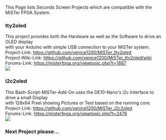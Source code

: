 This Page lists Seconds Screen Projects which are compatible with the MiSTer FPGA System.

### tty2oled  
This project provides both the Hardware as well as the Software to drive an OLED display   
with your Arduino with simple USB connection to your MiSTer system.  
Project-Link: https://github.com/venice1200/MiSTer_tty2oled  
Project-Wiki-Link: https://github.com/venice1200/MiSTer_tty2oled/wiki  
Forums-Link: https://misterfpga.org/viewtopic.php?t=1887  
<img src = https://github.com/venice1200/MiSTer_tty2oled/blob/main/Pictures/tty2oled_video.gif>  
  
### i2c2oled
This Bash-Script-MiSTer-Add-On uses the DE10-Nano's i2c Interface to drive a small Display  
with 128x64 Pixel showing Pictures or Text based on the running core.  
Project-Link: https://github.com/venice1200/MiSTer_i2c2oled  
Forums-Link: https://misterfpga.org/viewtopic.php?t=2476  
<img src =  https://raw.githubusercontent.com/venice1200/MiSTer_i2c2oled/main/Pictures/pressplay.gif>  
  
### Next Project please...